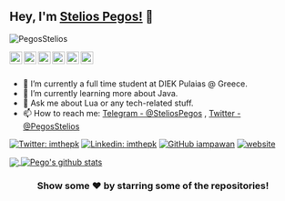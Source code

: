 ## Hey, I'm [Stelios Pegos!](https://pegos.net) 👋

<p align="left"> <img src="https://komarev.com/ghpvc/?username=PegosStelios&label=Views&color=blue&style=dark" alt="PegosStelios" /> </p>

<a href="https://twitter.com/PegosStelios">
  <img align="left" alt="Pegos's Twitter" width="22px" src="https://cdn.jsdelivr.net/npm/simple-icons@v3/icons/twitter.svg" />
</a>
<a href="https://www.linkedin.com/in/stelios-pegos/">
  <img align="left" alt="Pegos's Linkedin" width="22px" src="https://cdn.jsdelivr.net/npm/simple-icons@v3/icons/linkedin.svg" />
</a>
<a href="https://github.com/PegosStelios">
  <img align="left" alt="Pegos's Github" width="22px" src="https://cdn.jsdelivr.net/npm/simple-icons@v3/icons/github.svg" />
</a>
<a href="https://t.me/SteliosPegos">
  <img align="left" alt="Pegos's Telegram" width="22px" src="https://cdn.jsdelivr.net/npm/simple-icons@v3/icons/telegram.svg" />
</a>
<a href="https://instagram.com/stelios_pegos/">
  <img align="left" alt="Pegos's Instagram" width="22px" src="https://cdn.jsdelivr.net/npm/simple-icons@v3/icons/instagram.svg" />
</a>
<a href="https://www.facebook.com/stelios.pegoss">
  <img align="left" alt="Pegos's Facebook" width="22px" src="https://cdn.jsdelivr.net/npm/simple-icons@v3/icons/facebook.svg" />
</a>

<br/>
<br/>


- 🔭 I’m currently a full time student at DIEK Pulaias @ Greece.
- 🌱 I’m currently learning more about Java.
- 💬 Ask me about Lua or any tech-related stuff.
- 📫 How to reach me: [Telegram - @SteliosPegos](https://t.me/SteliosPegos) , [Twitter - @PegosStelios](https://twitter.com/PegosStelios)

[![Twitter: imthepk](https://img.shields.io/twitter/follow/PegosStelios?style=social)](https://twitter.com/PegosStelios)
[![Linkedin: imthepk](https://img.shields.io/badge/-SteliosPegos-blue?style=flat-square&logo=Linkedin&logoColor=white&link=https://www.linkedin.com/in/stelios-pegos)](https://www.linkedin.com/in/stelios-pegos/)
[![GitHub iampawan](https://img.shields.io/github/followers/PegosStelios?label=follow&style=social)](https://github.com/PegosStelios)
[![website](https://img.shields.io/badge/PortfolioWebsite-pegos.net-2648ff?style=flat-square&logo=google-chrome)](https://pegos.net/) 

<a href="https://github.com/PegosStelios">
  <img align="center" src="https://github-readme-stats.vercel.app/api/top-langs/?username=PegosStelios&theme=tokyonight&hide_langs_below=1" />
</a>
<a href="https://github.com/PegosStelios">
 <img align="center" src="https://github-readme-stats.vercel.app/api?username=PegosStelios&show_icons=true&theme=tokyonight&line_height=27" alt="Pego's github stats"/>
</a>

<div align="center">

### Show some ❤️ by starring some of the repositories!

</div>
